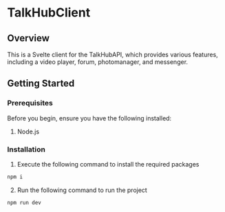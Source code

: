 # TalkHubClient

## Overview
This is a Svelte client for the TalkHubAPI, which provides various features, including a video player, forum, photomanager, and messenger.
## Getting Started
### Prerequisites
Before you begin, ensure you have the following installed:

1. Node.js

### Installation

1. Execute the following command to install the required packages
```bash
npm i
```
2. Run the following command to run the project
```bash
npm run dev
```
